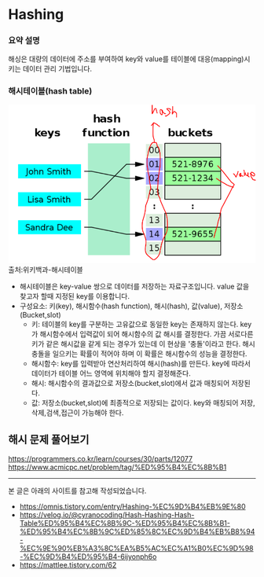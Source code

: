 # Hashing
### 요약 설명 
해싱은 대량의 데이터에 주소를 부여하여 key와 value를 테이블에 대응(mapping)시키는 데이터 관리 기법입니다.

### 해시테이블(hash table)
![img load fail](../imgs/hashStructure.PNG)
출처:위키백과-해시테이블

* 해시테이블은 key-value 쌍으로 데이터를 저장하는 자료구조입니다. value 값을 찾고자 할때 지정된 key를 이용합니다.
* 구성요소: 키(key), 해시함수(hash function), 해시(hash), 값(value), 저장소(Bucket,slot)
    * 키: 테이블의 key를 구분하는 고유값으로 동일한 key는 존재하지 않는다. key가 해시함수에서 입력값이 되어 해시함수의 값 해시를 결정한다. 가끔 서로다른 키가 같은 해시값을 같게 되는 경우가 있는데 이 현상을 '충돌'이라고 한다. 해시 충돌을 일으키는 확률이 적어야 하며 이 확률은 해시함수의 성능을 결정한다.
    * 해시함수: key를 입력받아 연산처리하여 해시(hash)를 만든다. key에 따라서 데이터가 테이블 어느 영역에 위치해야 할지 결정해준다.
    * 해시: 해시함수의 결과값으로 저장소(bucket,slot)에서 값과 매칭되어 저장된다. 
    * 값: 저장소(bucket,slot)에 최종적으로 저장되는 값이다. key와 매칭되어 저장,삭제,검색,접근이 가능해야 한다.

## 해시 문제 풀어보기
https://programmers.co.kr/learn/courses/30/parts/12077
https://www.acmicpc.net/problem/tag/%ED%95%B4%EC%8B%B1

---
본 글은 아래의 사이트를 참고해 작성되었습니다.
- https://omnis.tistory.com/entry/Hashing-%EC%9D%B4%EB%9E%80
- https://velog.io/@cyranocoding/Hash-Hashing-Hash-Table%ED%95%B4%EC%8B%9C-%ED%95%B4%EC%8B%B1-%ED%95%B4%EC%8B%9C%ED%85%8C%EC%9D%B4%EB%B8%94-%EC%9E%90%EB%A3%8C%EA%B5%AC%EC%A1%B0%EC%9D%98-%EC%9D%B4%ED%95%B4-6ijyonph6o
- https://mattlee.tistory.com/62
